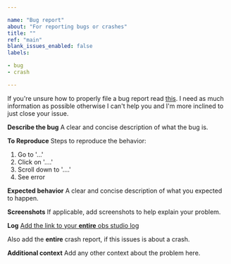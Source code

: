 ```yaml
---

name: "Bug report"
about: "For reporting bugs or crashes"
title: ""
ref: "main"
blank_issues_enabled: false
labels:

- bug
- crash

---
```


If you're unsure how to properly file a bug report read [this](https://vrsal.xyz/issues).
I need as much information as possible otherwise I can't help you and I'm more inclined to
just close your issue.

**Describe the bug**
A clear and concise description of what the bug is.

**To Reproduce**
Steps to reproduce the behavior:
1. Go to '...'
2. Click on '....'
3. Scroll down to '....'
4. See error

**Expected behavior**
A clear and concise description of what you expected to happen.

**Screenshots**
If applicable, add screenshots to help explain your problem.

**Log**
[Add the link to your **entire** obs studio log](https://obsproject.com/forum/threads/please-post-a-log-with-your-issue-heres-how.23074/)

Also add the **entire** crash report, if this issues is about a crash.

**Additional context**
Add any other context about the problem here.
